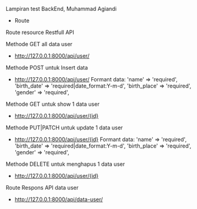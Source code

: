 Lampiran test BackEnd, Muhammad Agiandi

-   Route

Route resource Restfull API

Methode GET all data user

-   http://127.0.0.1:8000/api/user/

Methode POST untuk Insert data

-   http://127.0.0.1:8000/api/user/
    Formant data:
    'name' => 'required',
    'birth_date' => 'required|date_format:Y-m-d',
    'birth_place' => 'required',
    'gender' => 'required',

Methode GET untuk show 1 data user

-   http://127.0.0.1:8000/api/user/{id}

Methode PUT|PATCH untuk update 1 data user

-   http://127.0.0.1:8000/api/user/{id}
    Formant data:
    'name' => 'required',
    'birth_date' => 'required|date_format:Y-m-d',
    'birth_place' => 'required',
    'gender' => 'required',

Methode DELETE untuk menghapus 1 data user

-   http://127.0.0.1:8000/api/user/{id}

Route Respons API data user

-   http://127.0.0.1:8000/api/data-user/
